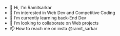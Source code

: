 - 👋 Hi, I’m Ramitsarkar
- 👀 I’m interested in Web Dev and Competitive Coding
- 🌱 I’m currently learning back-End Dev
- 💞️ I’m looking to collaborate on Web projects
- 📫 How to reach me on insta @ramit_sarkar

<!---
ramitsarkar902/ramitsarkar902 is a ✨ special ✨ repository because its `README.md` (this file) appears on your GitHub profile.
You can click the Preview link to take a look at your changes.
--->

